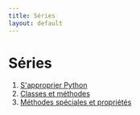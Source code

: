 ```yaml
---
title: Séries
layout: default
---
```


# Séries

1. [S'approprier Python](./01-appropriation-de-python.html)
2. [Classes et méthodes](./02-classes.html)
3. [Méthodes spéciales et propriétés](./03-methodes-speciales-et-proprietes.html)
